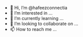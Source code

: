 - 👋 Hi, I’m @hafeezconnectia
- 👀 I’m interested in ...
- 🌱 I’m currently learning ...
- 💞️ I’m looking to collaborate on ...
- 📫 How to reach me ...

<!---
hafeezconnectia/hafeezconnectia is a ✨ special ✨ repository because its `README.md` (this file) appears on your GitHub profile.
You can click the Preview link to take a look at your changes.
--->
